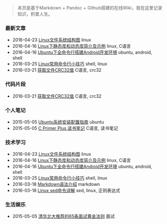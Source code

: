 <!---title:Wiki-->
<!---tags:wiki-->
<!---author:Neal-->
<!---date:2016-10-26-->

> 本页是基于Markdown + Pandoc + Github搭建的在线Wiki，我在这里记录知识，积累人生。

### 最新文章
* 2016-04-23 [Linux文件系统结构图](wiki/10.html) linux
* 2016-04-16 [Linux下静态库和动态库简介及示例](wiki/9.html) linux, C语言
* 2016-04-16 [Ubuntu下全命令行搭建Android开发环境](wiki/8.html) ubuntu, android, shell
* 2016-03-25 [Linux常用命令行小技巧](wiki/7.html) shell, linux
* 2016-03-21 [获取文件CRC32值](wiki/6.html) C语言, crc32

### 代码片段
* 2016-03-21 [获取文件CRC32值](wiki/6.html) C语言, crc32

### 个人笔记
* 2015-05-05 [Ubuntu系统安装配置指南](wiki/2.html) ubuntu
* 2015-05-05 [C Primer Plus 读书笔记](wiki/1.html) C语言, 读书笔记

### 技术学习
* 2016-04-23 [Linux文件系统结构图](wiki/10.html) linux
* 2016-04-16 [Linux下静态库和动态库简介及示例](wiki/9.html) linux, C语言
* 2016-04-16 [Ubuntu下全命令行搭建Android开发环境](wiki/8.html) ubuntu, android, shell
* 2016-03-25 [Linux常用命令行小技巧](wiki/7.html) shell, linux
* 2016-03-18 [Markdown语法介绍](wiki/5.html) markdown
* 2016-03-18 [Linux sed命令详解](wiki/4.html) sed, linux, 正则表达式

### 生活娱乐
* 2015-05-05 [清华北大推荐的65条面试黄金法则](wiki/3.html) 面试
